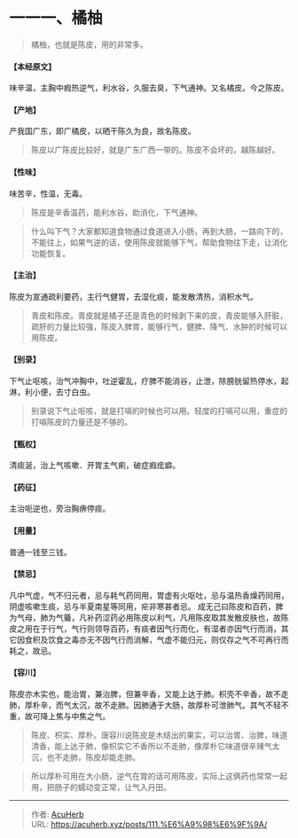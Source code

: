 # 一一一、橘柚


> 橘柚，也就是陈皮，用的非常多。

#### 【本经原文】
味辛温，主胸中瘕热逆气，利水谷，久服去臭，下气通神。又名橘皮。今之陈皮。

#### 【产地】
产我国广东，即广橘皮，以晒干陈久为良，故名陈皮。

> 陈皮以广陈皮比较好，就是广东广西一带的。陈皮不会坏的，越陈越好。

#### 【性味】
味苦辛，性温，无毒。

> 陈皮是辛香温药，能利水谷，助消化，下气通神。

> 什么叫下气？大家都知道食物通过食道进入小肠，再到大肠，一路向下的，不能往上，如果气逆的话，使用陈皮就能够下气，帮助食物往下走，让消化功能恢复。‍‍

#### 【主治】
陈皮为宣通疏利要药，主行气健胃，去湿化痰，能发散清热，消积水气。

> 青皮和陈皮。青皮就是橘子还是青色的时候剥下来的皮，青皮能够入肝脏，疏肝的力量比较强，陈皮入脾胃，能够行气，健脾、降气、水肿的时候可以用陈皮。

#### 【别录】
下气止呕咳，治气冲胸中，吐逆霍乱，疗脾不能消谷，止泄，除膀胱留热停水，起淋，利小便，去寸白虫。

> 别录说下气止呕咳，就是打嗝的时候也可以用。轻度的打嗝可以用，重症的打嗝陈皮的力量还是不够的。

#### 【甄权】
清痰涎，治上气咳嗽．开胃主气痢，破症瘕痃癖。
#### 【药征】
主治呃逆也，旁治胸痹停痰。
#### 【用量】
普通一钱至三钱。
#### 【禁忌】
凡中气虚，气不归元者，忌与耗气药同用，胃虚有火呕吐，忌与温热香燥药同用，阴虚咳嗽生痰，忌与半夏南星等同用，疟非寒甚者忌。
成无己曰陈皮和百药，脾为气母，肺为气籥，凡补药涩药必用陈皮以利气，凡用陈皮取其发散皮肤也，故陈皮之用在于行气，气行则领导百药，有痰者因气行而化，有湿者亦因气行而消，其它因食积及饮食之毒亦无不因气行而消解，气虚不能归元，则仅存之气不可再行而耗之，故忌。
#### 【容川】
陈皮亦木实也，能治胃，兼治脾，但兼辛香，又能上达于肺。枳壳不辛香，故不走肺，厚朴辛，而气太沉，故不走肺。因肺通于大肠，故厚朴可泄肺气。其气不轻不重，故可降上焦与中焦之气。

> 陈皮、枳实、厚朴。唐容川说陈皮是木结出的果实，可以治胃、治脾，味道清香，能上达于肺，像枳实它不香所以不走肺，像厚朴它味道很辛辣气太沉，也不走肺，陈皮却能走肺。

> 所以‍厚朴可用在大小肠，逆气在胃的话可用陈皮，实际上这俩药也常常一起用，把肠子的蠕动变正常，让气入丹田。‍‍




---

> 作者: [AcuHerb](https://acuherb.xyz)  
> URL: https://acuherb.xyz/posts/111.%E6%A9%98%E6%9F%9A/  

